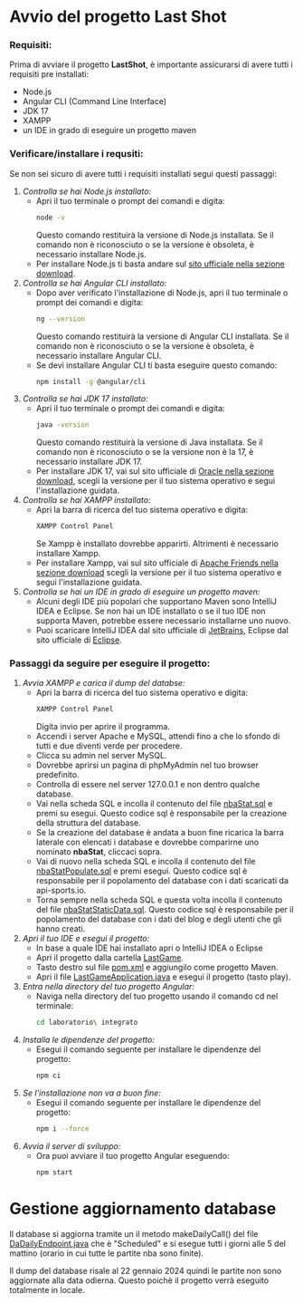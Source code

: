 # Avvio del progetto Last Shot

### Requisiti:

Prima di avviare il progetto **LastShot**, è importante assicurarsi di avere tutti i requisiti pre installati:

-   Node.js
-   Angular CLI (Command Line Interface)
-   JDK 17
-   XAMPP
-   un IDE in grado di eseguire un progetto maven

### Verificare/installare i requsiti:

Se non sei sicuro di avere tutti i requisiti installati segui questi passaggi:

1. _Controlla se hai Node.js installato:_
    - Apri il tuo terminale o prompt dei comandi e digita:
        ```bash
        node -v
        ```
        Questo comando restituirà la versione di Node.js installata. Se il comando non è riconosciuto o se la versione è obsoleta, è necessario installare Node.js.
    - Per installare Node.js ti basta andare sul [sito ufficiale nella sezione download](https://nodejs.org/en/download).
2. _Controlla se hai Angular CLI installato:_
    - Dopo aver verificato l'installazione di Node.js, apri il tuo terminale o prompt dei comandi e digita:
        ```bash
        ng --version
        ```
        Questo comando restituirà la versione di Angular CLI installata. Se il comando non è riconosciuto o se la versione è obsoleta, è necessario installare Angular CLI.
    - Se devi installare Angular CLI ti basta eseguire questo comando:
        ```bash
        npm install -g @angular/cli
        ```
3. _Controlla se hai JDK 17 installato:_
    - Apri il tuo terminale o prompt dei comandi e digita:
        ```bash
        java -version
        ```
        Questo comando restituirà la versione di Java installata. Se il comando non è riconosciuto o se la versione non è la 17, è necessario installare JDK 17.
    - Per installare JDK 17, vai sul sito ufficiale di [Oracle nella sezione download](https://www.oracle.com/it/java/technologies/downloads/#java17), scegli la versione per il tuo sistema operativo e segui l'installazione guidata.
4. _Controlla se hai XAMPP installato:_
    - Apri la barra di ricerca del tuo sistema operativo e digita:
        ```bash
        XAMPP Control Panel
        ```
        Se Xampp è installato dovrebbe apparirti. Altrimenti è necessario installare Xampp.
    - Per installare Xampp, vai sul sito ufficiale di [Apache Friends nella sezione download](https://www.apachefriends.org/it/download.html) scegli la versione per il tuo sistema operativo e segui l'installazione guidata.
5. _Controlla se hai un IDE in grado di eseguire un progetto maven:_
    - Alcuni degli IDE più popolari che supportano Maven sono IntelliJ IDEA e Eclipse. Se non hai un IDE installato o se il tuo IDE non supporta Maven, potrebbe essere necessario installarne uno nuovo.
    - Puoi scaricare IntelliJ IDEA dal sito ufficiale di [JetBrains](https://www.jetbrains.com/idea/download/other.html), Eclipse dal sito ufficiale di [Eclipse](https://eclipseide.org/).

### Passaggi da seguire per eseguire il progetto:

1. _Avvia XAMPP e carica il dump del databse:_
    - Apri la barra di ricerca del tuo sistema operativo e digita:
        ```bash
        XAMPP Control Panel
        ```
        Digita invio per aprire il programma.
    - Accendi i server Apache e MySQL, attendi fino a che lo sfondo di tutti e due diventi verde per procedere.
    - Clicca su admin nel server MySQL.
    - Dovrebbe aprirsi un pagina di phpMyAdmin nel tuo browser predefinito.
    - Controlla di essere nel server 127.0.0.1 e non dentro qualche database.
    - Vai nella scheda SQL e incolla il contenuto del file [nbaStat.sql](/LastGame/database/nbastat.sql) e premi su esegui. Questo codice sql è responsabile per la creazione della struttura del database.
    - Se la creazione del database è andata a buon fine ricarica la barra laterale con elencati i database e dovrebbe comparirne uno nominato **nbaStat**, cliccaci sopra.
    - Vai di nuovo nella scheda SQL e incolla il contenuto del file [nbaStatPopulate.sql](/LastGame/database/nbaStatPopulate.sql) e premi esegui. Questo codice sql è responsabile per il popolamento del database con i dati scaricati da api-sports.io.
    - Torna sempre nella scheda SQL e questa volta incolla il contenuto del file [nbaStatStaticData.sql](/LastGame/database/nbaStatStaticData.sql). Questo codice sql è responsabile per il popolamento del database con i dati del blog e degli utenti che gli hanno creati.
2. _Apri il tuo IDE e esegui il progetto:_
    - In base a quale IDE hai installato apri o IntelliJ IDEA o Eclipse
    - Apri il progetto dalla cartella [LastGame](/LastGame/).
    - Tasto destro sul file [pom.xml](/LastGame/pom.xml) e aggiungilo come progetto Maven.
    - Apri il file [LastGameApplication.java](/LastGame/src/main/java/com/IGallinari/LastGame/LastGameApplication.java) e esegui il progetto (tasto play).
3. _Entra nella directory del tuo progetto Angular:_
    - Naviga nella directory del tuo progetto usando il comando cd nel terminale:
        ```bash
        cd laboratorio\ integrato
        ```
4. _Installa le dipendenze del progetto:_
    - Esegui il comando seguente per installare le dipendenze del progetto:
        ```bash
        npm ci
        ```
5. _Se l'installazione non va a buon fine:_
    - Esegui il comando seguente per installare le dipendenze del progetto:
        ```bash
        npm i --force
        ```
6. _Avvia il server di sviluppo:_
    - Ora puoi avviare il tuo progetto Angular eseguendo:
        ```bash
        npm start
        ```

# Gestione aggiornamento database

Il database si aggiorna tramite un il metodo makeDailyCall() del file [DaDailyEndpoint.java](/LastGame/src/main/java/com/IGallinari/LastGame/service/API_to_DB/DailyEndpoint.java) che è "Scheduled" e si esegue tutti i giorni alle 5 del mattino (orario in cui tutte le partite nba sono finite).

Il dump del database risale al 22 gennaio 2024 quindi le partite non sono aggiornate alla data odierna. Questo poichè il progetto verrà eseguito totalmente in locale.
